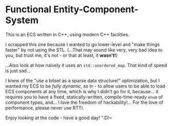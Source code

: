 # Functional Entity-Component-System
This is an ECS written in C++, using modern C++ facilities.  

I scrapped this one because I wanted to go lower-level and "make things faster" by not using the STL.
(...That may sound like very, very bad idea to you, but trust me, it's not - or that at least, it **wasn't!**)

...Also look at how naively it uses an `std::unordered_map`.
That kind of speed is just sad...

I knew of the "use a bitset as a sparse data structure!" optimization, but I wanted my ECS to be *fully dynamic*, as in - to allow users to be able to load ECS components at any time, which is why I didn't go for it, because... it requires you to have a fixed, statically-written, compile-time-ready `enum` of component types, and... I love the freedom of hackability!...
For the love of performance, please never use RTTI.

Enjoy looking at the code - have a good day! ":D!~
